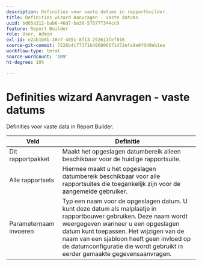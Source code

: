 ```yaml
---
description: Definities voor vaste datums in rapportbuilder.
title: Definities wizard Aanvragen - vaste datums
uuid: bd65a312-bab6-46d7-ba30-570777344cc9
feature: Report Builder
role: User, Admin
exl-id: e2ab1b8b-30e7-4851-8f13-292613fef016
source-git-commit: 7226b4c77371b486006671d72efa9e0f0d9eb1ea
workflow-type: tm+mt
source-wordcount: '109'
ht-degree: 10%

---
```


# Definities wizard Aanvragen - vaste datums

Definities voor vaste data in Report Builder.

| Veld | Definitie |
|--- |--- |
| Dit rapportpakket | Maakt het opgeslagen datumbereik alleen beschikbaar voor de huidige rapportsuite. |
| Alle rapportsets | Hiermee maakt u het opgeslagen datumbereik beschikbaar voor alle rapportsuites die toegankelijk zijn voor de aangemelde gebruiker. |
| Parameternaam invoeren | Typ een naam voor de opgeslagen datum. U kunt deze datum als malplaatje in rapportbouwer gebruiken. Deze naam wordt weergegeven wanneer u een opgeslagen datum kunt toepassen. Het wijzigen van de naam van een sjabloon heeft geen invloed op de datumconfiguratie die wordt gebruikt in eerder gemaakte gegevensaanvragen. |
